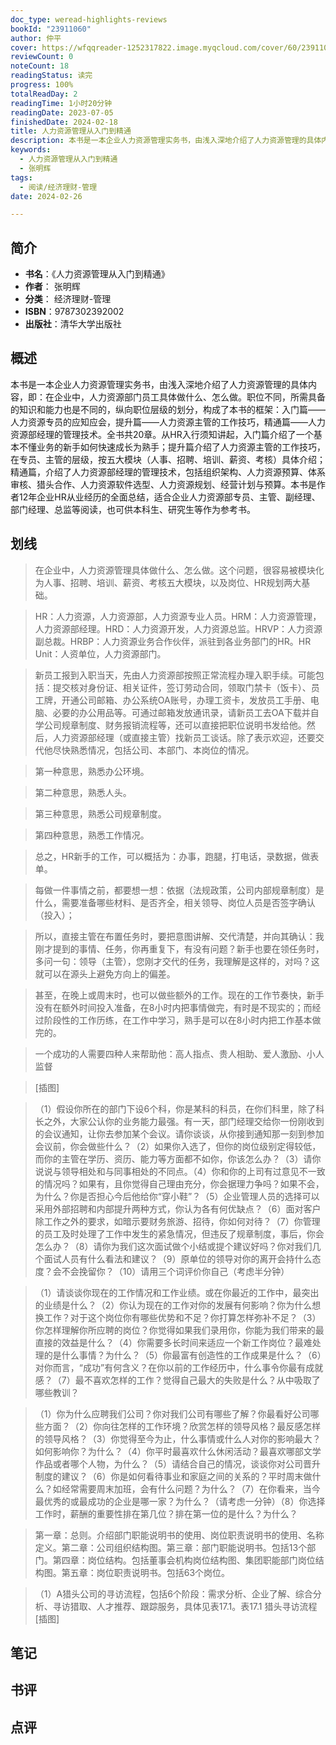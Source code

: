```yaml
---
doc_type: weread-highlights-reviews
bookId: "23911060"
author: 仲平
cover: https://wfqqreader-1252317822.image.myqcloud.com/cover/60/23911060/t7_23911060.jpg
reviewCount: 0
noteCount: 18
readingStatus: 读完
progress: 100%
totalReadDay: 2
readingTime: 1小时20分钟
readingDate: 2023-07-05
finishedDate: 2024-02-18
title: 人力资源管理从入门到精通
description: 本书是一本企业人力资源管理实务书，由浅入深地介绍了人力资源管理的具体内容，即：在企业中，人力资源部门员工具体做什么、怎么做。职位不同，所需具备的知识和能力也是不同的，纵向职位层级的划分，构成了本书的框架：入门篇——人力资源专员的应知应会，提升篇——人力资源主管的工作技巧，精通篇——人力资源部经理的管理技术。全书共20章。从HR入行须知讲起，入门篇介绍了一个基本不懂业务的新手如何快速成长为熟手；提升篇介绍了人力资源主管的工作技巧，在专员、主管的层级，按五大模块（人事、招聘、培训、薪资、考核）具体介绍；精通篇，介绍了人力资源部经理的管理技术，包括组织架构、人力资源预算、体系审核、猎头合作、人力资源软件选型、人力资源规划、经营计划与预算。本书是作者12年企业HR从业经历的全面总结，适合企业人力资源部专员、主管、副经理、部门经理、总监等阅读，也可供本科生、研究生等作为参考书。
keywords:
  - 人力资源管理从入门到精通
  - 张明辉
tags:
  - 阅读/经济理财-管理
date: 2024-02-26

---
```


## 简介

- **书名**：《人力资源管理从入门到精通》
- **作者**： 张明辉
- **分类**： 经济理财-管理
- **ISBN**：9787302392002
- **出版社**：清华大学出版社

## 概述

本书是一本企业人力资源管理实务书，由浅入深地介绍了人力资源管理的具体内容，即：在企业中，人力资源部门员工具体做什么、怎么做。职位不同，所需具备的知识和能力也是不同的，纵向职位层级的划分，构成了本书的框架：入门篇——人力资源专员的应知应会，提升篇——人力资源主管的工作技巧，精通篇——人力资源部经理的管理技术。全书共20章。从HR入行须知讲起，入门篇介绍了一个基本不懂业务的新手如何快速成长为熟手；提升篇介绍了人力资源主管的工作技巧，在专员、主管的层级，按五大模块（人事、招聘、培训、薪资、考核）具体介绍；精通篇，介绍了人力资源部经理的管理技术，包括组织架构、人力资源预算、体系审核、猎头合作、人力资源软件选型、人力资源规划、经营计划与预算。本书是作者12年企业HR从业经历的全面总结，适合企业人力资源部专员、主管、副经理、部门经理、总监等阅读，也可供本科生、研究生等作为参考书。

## 划线 
 

> 在企业中，人力资源管理具体做什么、怎么做。这个问题，很容易被模块化为人事、招聘、培训、薪资、考核五大模块，以及岗位、HR规划两大基础。 

> HR：人力资源，人力资源部，人力资源专业人员。HRM：人力资源管理，人力资源部经理。HRD：人力资源开发，人力资源总监。HRVP：人力资源副总裁。HRBP：人力资源业务合作伙伴，派驻到各业务部门的HR。HR Unit：人资单位，人力资源部门。 

> 新员工报到入职当天，先由人力资源部按照正常流程办理入职手续。可能包括：提交核对身份证、相关证件，签订劳动合同，领取门禁卡（饭卡）、员工牌，开通公司邮箱、办公系统OA账号，办理工资卡，发放员工手册、电脑、必要的办公用品等。可通过邮箱发放通讯录，请新员工去OA下载并自学公司规章制度、财务报销流程等，还可以直接把职位说明书发给他。然后，人力资源部经理（或直接主管）找新员工谈话。除了表示欢迎，还要交代他尽快熟悉情况，包括公司、本部门、本岗位的情况。 

> 第一种意思，熟悉办公环境。 

> 第二种意思，熟悉人头。 

> 第三种意思，熟悉公司规章制度。 

> 第四种意思，熟悉工作情况。 

> 总之，HR新手的工作，可以概括为：办事，跑腿，打电话，录数据，做表单。 

> 每做一件事情之前，都要想一想：依据（法规政策，公司内部规章制度）是什么，需要准备哪些材料、是否齐全，相关领导、岗位人员是否签字确认（投入）； 

> 所以，直接主管在布置任务时，要把意图讲解、交代清楚，并向其确认：我刚才提到的事情、任务，你再重复下，有没有问题？新手也要在领任务时，多问一句：领导（主管），您刚才交代的任务，我理解是这样的，对吗？这就可以在源头上避免方向上的偏差。 

> 甚至，在晚上或周末时，也可以做些额外的工作。现在的工作节奏快，新手没有在额外时间投入准备，在8小时内把事情做完，有时是不现实的；而经过阶段性的工作历练，在工作中学习，熟手是可以在8小时内把工作基本做完的。 

> 一个成功的人需要四种人来帮助他：高人指点、贵人相助、爱人激励、小人监督 

> [插图] 

> （1）假设你所在的部门下设6个科，你是某科的科员，在你们科里，除了科长之外，大家公认你的业务能力最强。有一天，部门经理交给你一份刚收到的会议通知，让你去参加某个会议。请你谈谈，从你接到通知那一刻到参加会议前，你会做些什么？（2）如果你入选了，但你的岗位级别定得较低，而你的主管在学历、资历、能力等方面都不如你，你该怎么办？（3）请你说说与领导相处和与同事相处的不同点。（4）你和你的上司有过意见不一致的情况吗？如果有，且你觉得自己理由充分，你会据理力争吗？如果不会，为什么？你是否担心今后他给你“穿小鞋”？（5）企业管理人员的选择可以采用外部招聘和内部提升两种方式，你认为各有何优缺点？（6）面对客户除工作之外的要求，如暗示要财务旅游、招待，你如何对待？（7）你管理的员工及时处理了工作中发生的紧急情况，但违反了规章制度，事后，你会怎么办？（8）请你为我们这次面试做个小结或提个建议好吗？你对我们几个面试人员有什么看法和建议？（9）原单位的领导对你的离开会持什么态度？会不会挽留你？（10）请用三个词评价你自己（考虑半分钟） 

> （1）请谈谈你现在的工作情况和工作业绩。或在你最近的工作中，最突出的业绩是什么？（2）你认为现在的工作对你的发展有何影响？你为什么想换工作？对于这个岗位你有哪些优势和不足？你打算怎样弥补不足？（3）你怎样理解你所应聘的岗位？你觉得如果我们录用你，你能为我们带来的最直接的效益是什么？（4）你需要多长时间来适应一个新工作岗位？最难处理的是什么事情？为什么？（5）你最富有创造性的工作成果是什么？（6）对你而言，“成功”有何含义？在你以前的工作经历中，什么事令你最有成就感？（7）最不喜欢怎样的工作？觉得自己最大的失败是什么？从中吸取了哪些教训？ 

> （1）你为什么应聘我们公司？你对我们公司有哪些了解？你最看好公司哪些方面？（2）你向往怎样的工作环境？欣赏怎样的领导风格？最反感怎样的领导风格？（3）你觉得至今为止，什么事情或什么人对你的影响最大？如何影响你？为什么？（4）你平时最喜欢什么休闲活动？最喜欢哪部文学作品或者哪个人物，为什么？（5）请结合自己的情况，谈谈你对公司晋升制度的建议？（6）你是如何看待事业和家庭之间的关系的？平时周末做什么？如经常需要周末加班，会有什么问题？为什么？（7）在你看来，当今最优秀的或最成功的企业是哪一家？为什么？（请考虑一分钟）（8）你选择工作时，薪酬的重要性排在第几位？排在第一位的是什么？为什么？ 

> 第一章：总则。介绍部门职能说明书的使用、岗位职责说明书的使用、名称定义。第二章：公司组织结构图。第三章：部门职能说明书。包括13个部门。第四章：岗位结构。包括董事会机构岗位结构图、集团职能部门岗位结构图。第五章：岗位职责说明书。包括63个岗位。 

> （1）A猎头公司的寻访流程，包括6个阶段：需求分析、企业了解、综合分析、寻访猎取、人才推荐、跟踪服务，具体见表17.1。表17.1 猎头寻访流程[插图]

## 笔记


## 书评


## 点评
